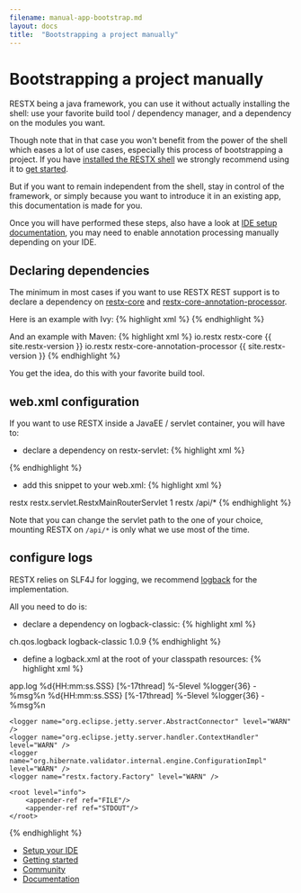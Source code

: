 ```yaml
---
filename: manual-app-bootstrap.md
layout: docs
title:  "Bootstrapping a project manually"
---
```

# Bootstrapping a project manually
RESTX being a java framework, you can use it without actually installing the shell: use your favorite build tool / dependency manager, and a dependency on the modules you want.

Though note that in that case you won't benefit from the power of the shell which eases a lot of use cases, especially this process of bootstrapping a project. If you have [installed the RESTX shell](install.html) we strongly recommend using it to [get started](getting-started.html).

But if you want to remain independent from the shell, stay in control of the framework, or simply because you want to introduce it in an existing app, this documentation is made for you.

Once you will have performed these steps, also have a look at [IDE setup documentation](ide.html), you may need to enable annotation processing manually depending on your IDE.

## Declaring dependencies 

The minimum in most cases if you want to use RESTX REST support is to declare a dependency on [restx-core](http://search.maven.org/#search%7Cga%7C1%7Ca%3A%22restx-core%22) and [restx-core-annotation-processor](http://search.maven.org/#search%7Cga%7C1%7Ca%3A%22restx-core-annotation-processor%22).

Here is an example with Ivy:
{% highlight xml %}
<dependency org="io.restx" name="restx-core" rev="{{ site.restx-version }}" />
<dependency org="io.restx" name="restx-core-annotation-processor" rev="{{ site.restx-version }}" />
{% endhighlight %}

And an example with Maven:
{% highlight xml %}
<dependency>
    <groupId>io.restx</groupId>
    <artifactId>restx-core</artifactId>
    <version>{{ site.restx-version }}</version>
</dependency>
<dependency>
    <groupId>io.restx</groupId>
    <artifactId>restx-core-annotation-processor</artifactId>
    <version>{{ site.restx-version }}</version>
</dependency>
{% endhighlight %}

You get the idea, do this with your favorite build tool.

## web.xml configuration

If you want to use RESTX inside a JavaEE / servlet container, you will have to:

- declare a dependency on restx-servlet:
{% highlight xml %}
<dependency org="io.restx" name="restx-servlet" rev="{{ site.restx-version }}" />
{% endhighlight %}

- add this snippet to your web.xml:
{% highlight xml %}
<servlet>
    <servlet-name>restx</servlet-name>
    <servlet-class>restx.servlet.RestxMainRouterServlet</servlet-class>
    <load-on-startup>1</load-on-startup>
</servlet>
<servlet-mapping>
    <servlet-name>restx</servlet-name>
    <url-pattern>/api/*</url-pattern>
</servlet-mapping>
{% endhighlight %}

Note that you can change the servlet path to the one of your choice, mounting RESTX on `/api/*` is only what we use most of the time.

## configure logs

RESTX relies on SLF4J for logging, we recommend [logback](http://logback.qos.ch/) for the implementation.

All you need to do is:

- declare a dependency on logback-classic:
{% highlight xml %}
<dependency>
    <groupId>ch.qos.logback</groupId>
    <artifactId>logback-classic</artifactId>
    <version>1.0.9</version>
</dependency>
{% endhighlight %}

- define a logback.xml at the root of your classpath resources:
{% highlight xml %}
<configuration>
    <appender name="FILE" class="ch.qos.logback.core.FileAppender">
        <file>app.log</file>
        <encoder>
            <pattern>%d{HH:mm:ss.SSS} [%-17thread] %-5level %logger{36} - %msg%n</pattern>
        </encoder>
    </appender>
    <appender name="STDOUT" class="ch.qos.logback.core.ConsoleAppender">
        <encoder>
            <pattern>%d{HH:mm:ss.SSS} [%-17thread] %-5level %logger{36} - %msg%n</pattern>
        </encoder>
    </appender>

    <logger name="org.eclipse.jetty.server.AbstractConnector" level="WARN" />
    <logger name="org.eclipse.jetty.server.handler.ContextHandler" level="WARN" />
    <logger name="org.hibernate.validator.internal.engine.ConfigurationImpl" level="WARN" />
    <logger name="restx.factory.Factory" level="WARN" />

    <root level="info">
        <appender-ref ref="FILE"/>
        <appender-ref ref="STDOUT"/>
    </root>
</configuration>
{% endhighlight %}

<div class="go-next">
	<ul>
		<li><a href="ide.html"><i class="icon-cog"> </i> Setup your IDE</a></li>
		<li><a href="getting-started.html"><i class="icon-play"> </i> Getting started</a></li>
		<li><a href="/community/"><i class="icon-beer"> </i> Community</a></li>
		<li><a href="/docs/"><i class="icon-book"> </i> Documentation</a></li>
	</ul>	
</div>
